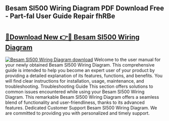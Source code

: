 ## Besam Sl500 Wiring Diagram PDF Download Free - Part-fal User Guide Repair fhRBe

# <h2><a href="http://dfnylo0.blite.top/?on=Besam+Sl500+Wiring+Diagram">🔗Download New 👉🔴 Besam Sl500 Wiring Diagram</a></h2>

[![Besam Sl500 Wiring Diagram download](https://i.imgur.com/lujVjoI.png)](http://dfnylo0.blite.top/?on=Besam+Sl500+Wiring+Diagram)
Welcome to the user manual for your newly obtained Besam Sl500 Wiring Diagram. This comprehensive guide is intended to help you become an expert user of your product by providing a detailed explanation of its features, functions, and benefits. You will find clear instructions for installation, usage, maintenance, and troubleshooting. Troubleshooting Guide This section offers solutions to common issues encountered while using your Besam Sl500 Wiring Diagram. This remarkable Besam Sl500 Wiring Diagram offers a seamless blend of functionality and user-friendliness, thanks to its advanced features. Dedicated Customer Support Besam Sl500 Wiring Diagram. We are committed to providing you with personalized and timely support.
